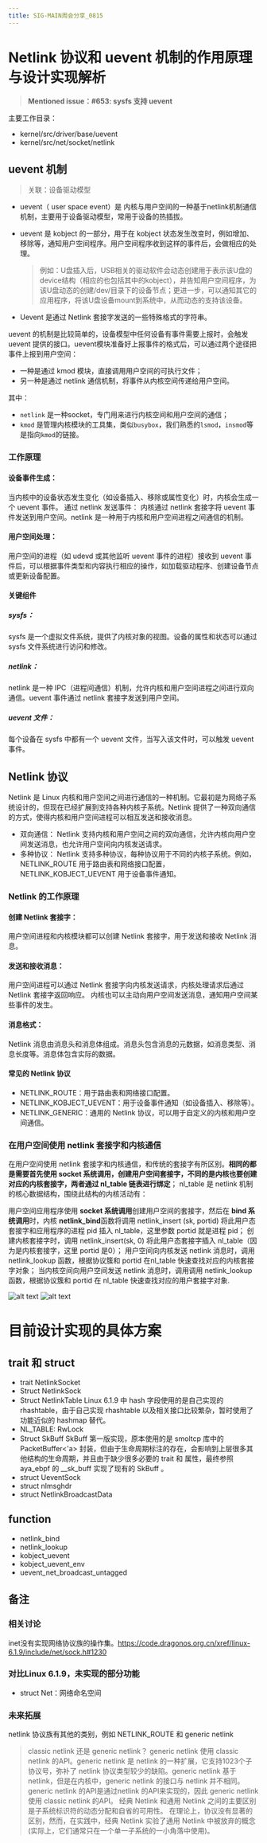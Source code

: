 ```yaml
---
title: SIG-MAIN周会分享_0815
---
```

# Netlink 协议和 uevent 机制的作用原理与设计实现解析
> **Mentioned issue：#653: sysfs 支持 uevent**

主要工作目录：
- kernel/src/driver/base/uevent
- kernel/src/net/socket/netlink

## uevent 机制
> 关联：设备驱动模型

- uevent（ user space event）是 内核与用户空间的一种基于netlink机制通信机制，主要用于设备驱动模型，常用于设备的热插拔。

- uevent 是 kobject 的一部分，用于在 kobject 状态发生改变时，例如增加、移除等，通知用户空间程序。用户空间程序收到这样的事件后，会做相应的处理。
    >例如：U盘插入后，USB相关的驱动软件会动态创建用于表示该U盘的device结构（相应的也包括其中的kobject），并告知用户空间程序，为该U盘动态的创建/dev/目录下的设备节点；更进一步，可以通知其它的应用程序，将该U盘设备mount到系统中，从而动态的支持该设备。
- Uevent 是通过 Netlink 套接字发送的一些特殊格式的字符串。

uevent 的机制是比较简单的，设备模型中任何设备有事件需要上报时，会触发 uevent 提供的接口。uevent模块准备好上报事件的格式后，可以通过两个途径把事件上报到用户空间：
- 一种是通过 kmod 模块，直接调用用户空间的可执行文件；
- 另一种是通过 netlink 通信机制，将事件从内核空间传递给用户空间。

其中：

- `netlink` 是一种socket，专门用来进行内核空间和用户空间的通信；
- `kmod` 是管理内核模块的工具集，类似`busybox`，我们熟悉的`lsmod`，`insmod`等是指向`kmod`的链接。

### 工作原理
#### 设备事件生成：
当内核中的设备状态发生变化（如设备插入、移除或属性变化）时，内核会生成一个 uevent 事件。
通过 netlink 发送事件：
内核通过 netlink 套接字将 uevent 事件发送到用户空间。netlink 是一种用于内核和用户空间进程之间通信的机制。
#### 用户空间处理：
用户空间的进程（如 udevd 或其他监听 uevent 事件的进程）接收到 uevent 事件后，可以根据事件类型和内容执行相应的操作，如加载驱动程序、创建设备节点或更新设备配置。
#### 关键组件
##### sysfs：
sysfs 是一个虚拟文件系统，提供了内核对象的视图。设备的属性和状态可以通过 sysfs 文件系统进行访问和修改。
##### netlink：
netlink 是一种 IPC（进程间通信）机制，允许内核和用户空间进程之间进行双向通信。uevent 事件通过 netlink 套接字发送到用户空间。
##### uevent 文件：
每个设备在 sysfs 中都有一个 uevent 文件，当写入该文件时，可以触发 uevent 事件。

## Netlink 协议
Netlink 是 Linux 内核和用户空间之间进行通信的一种机制。它最初是为网络子系统设计的，但现在已经扩展到支持各种内核子系统。Netlink 提供了一种双向通信的方式，使得内核和用户空间进程可以相互发送和接收消息。


- 双向通信：
Netlink 支持内核和用户空间之间的双向通信，允许内核向用户空间发送消息，也允许用户空间向内核发送请求。
- 多种协议：
Netlink 支持多种协议，每种协议用于不同的内核子系统。例如，NETLINK_ROUTE 用于路由表和网络接口配置，NETLINK_KOBJECT_UEVENT 用于设备事件通知。
### Netlink 的工作原理
#### 创建 Netlink 套接字：
用户空间进程和内核模块都可以创建 Netlink 套接字，用于发送和接收 Netlink 消息。
#### 发送和接收消息：
用户空间进程可以通过 Netlink 套接字向内核发送请求，内核处理请求后通过 Netlink 套接字返回响应。
内核也可以主动向用户空间发送消息，通知用户空间某些事件的发生。
#### 消息格式：
Netlink 消息由消息头和消息体组成。消息头包含消息的元数据，如消息类型、消息长度等。消息体包含实际的数据。
#### 常见的 Netlink 协议
- NETLINK_ROUTE：用于路由表和网络接口配置。
- NETLINK_KOBJECT_UEVENT：用于设备事件通知（如设备插入、移除等）。
- NETLINK_GENERIC：通用的 Netlink 协议，可以用于自定义的内核和用户空间通信。
### 在用户空间使用 netlink 套接字和内核通信
在用户空间使用 netlink 套接字和内核通信，和传统的套接字有所区别。**相同的都是需要首先使用 socket 系统调用，创建用户空间套接字，不同的是内核也要创建对应的内核套接字，两者通过 nl_table 链表进行绑定**； nl_table 是 netlink 机制的核心数据结构，围绕此结构的内核活动有：

用户空间应用程序使用 **socket 系统调用**创建用户空间的套接字，然后在 **bind 系统调用**时，内核 **netlink_bind**函数将调用 netlink_insert (sk, portid) 将此用户态套接字和应用程序的进程 pid 插入 nl_table，这里参数 portid 就是进程 pid；
创建内核套接字时，调用 netlink_insert(sk, 0) 将此用户态套接字插入 nl_table（因为是内核套接字，这里 portid 是0）；
用户空间向内核发送 netlink 消息时，调用 netlink_lookup 函数，根据协议簇和 portid 在nl_table 快速查找对应的内核套接字对象；
当内核空间向用户空间发送 netlink 消息时，调用调用 netlink_lookup 函数，根据协议簇和 portid 在 nl_table 快速查找对应的用户套接字对象.

![alt text](../image/image-361.png)
![alt text](../image/image-362.png)

# 目前设计实现的具体方案
## trait 和 struct
- trait NetlinkSocket
- Struct NetlinkSock
- Struct NetlinkTable
Linux 6.1.9 中 hash 字段使用的是自己实现的 rhashtable，由于自己实现 rhashtable 以及相关接口比较繁杂，暂时使用了功能近似的 hashmap 替代。
- NL_TABLE: RwLock<Vec>
- Struct SkBuff
SkBuff 第一版实现，原本使用的是 smoltcp 库中的 PacketBuffer<'a> 封装，但由于生命周期标注的存在，会影响到上层很多其他结构的生命周期，并且由于缺少很多必要的 trait 和 属性，最终参照 aya_ebpf 的 __sk_buff 实现了现有的 SkBuff 。
- struct UeventSock
- struct nlmsghdr
- struct NetlinkBroadcastData
## function
- netlink_bind
- netlink_lookup
- kobject_uevent
- kobject_uevent_env
- uevent_net_broadcast_untagged
## 备注
### 相关讨论
inet没有实现网络协议族的操作集。https://code.dragonos.org.cn/xref/linux-6.1.9/include/net/sock.h#1230
### 对比Linux 6.1.9，未实现的部分功能
- struct Net：网络命名空间
### 未来拓展
netlink 协议族有其他的类别，例如 NETLINK_ROUTE 和 generic netlink
> classic netlink 还是 generic netlink？
generic netlink 使用 classic netlink 的API。generic netlink 是 netlink 的一种扩展，它支持1023个子协议号，弥补了 netlink 协议类型较少的缺陷。generic netlink 基于 netlink，但是在内核中，generic netlink 的接口与 netlink 并不相同。generic netlink 的API是通过netlink 的API来实现的，因此 generic netlink 使用 classic netlink 的API。
经典 Netlink 和通用 Netlink 之间的主要区别是子系统标识符的动态分配和自省的可用性。 在理论上，协议没有显著的区别，然而，在实践中，经典 Netlink 实验了通用 Netlink 中被放弃的概念(实际上，它们通常只在一个单一子系统的一小角落中使用)。